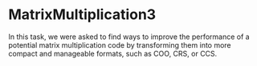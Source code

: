 # MatrixMultiplication3

In this task, we were asked to find ways to improve the performance of a potential matrix multiplication code by transforming them into more compact and manageable formats, such as COO, CRS, or CCS.
